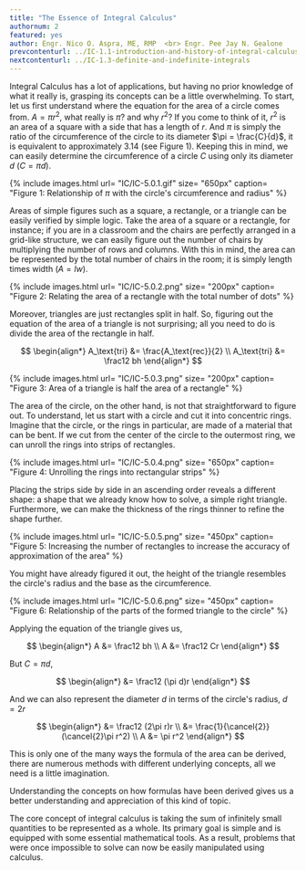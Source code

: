 ```yaml
---
title: "The Essence of Integral Calculus"
authornum: 2
featured: yes
author: Engr. Nico O. Aspra, ME, RMP  <br> Engr. Pee Jay N. Gealone
prevcontenturl: ../IC-1.1-introduction-and-history-of-integral-calculus
nextcontenturl: ../IC-1.3-definite-and-indefinite-integrals
---
```



Integral Calculus has a lot of applications, but having no prior knowledge of what it really is, grasping its concepts can be a little overwhelming.
To start, let us first understand where the equation for the area of a circle comes from. 
$A = \pi r^2$, what really is $\pi$? and why $r^2$? If you come to think of it, $r^2$ is an area of a square with a side that has a length of $r$. And $\pi$ is simply the ratio of the circumference of the circle to its diameter $\pi = \frac{C}{d}$, it is equivalent to approximately 3.14 (see Figure 1). Keeping this in mind, we can easily determine the circumference of a circle $C$ using only its diameter $d$ ($C=\pi d$).


{% include images.html 
    url= "IC/IC-5.0.1.gif" 
    size= "650px"
    caption= "Figure 1: Relationship of $\pi$ with the circle's circumference and radius"
%} 



Areas of simple figures such as a square, a rectangle, or a triangle can be easily verified by simple logic.
Take the area of a square or a rectangle, for instance; if you are in a classroom and the chairs are perfectly arranged in a grid-like structure, we can easily figure out the number of chairs by multiplying the number of rows and columns.
With this in mind, the area can be represented by the total number of chairs in the room; it is simply length times width ($A=lw$).


{% include images.html 
    url= "IC/IC-5.0.2.png" 
    size= "200px"
    caption= "Figure 2: Relating the area of a rectangle with the total number of dots"
%} 








Moreover, triangles are just rectangles split in half. So, figuring out the equation of the area of a triangle is not surprising; all you need to do is divide the area of the rectangle in half.

$$
\begin{align*}
    A_\text{tri} &= \frac{A_\text{rec}}{2} \\
    A_\text{tri} &= \frac12 bh
\end{align*}
$$



{% include images.html 
    url= "IC/IC-5.0.3.png" 
    size= "200px"
    caption= "Figure 3: Area of a triangle is half the area of a rectangle"
%} 




The area of the circle, on the other hand, is not that straightforward to figure out. To understand, let us start with a circle and cut it into concentric rings. Imagine that the circle, or the rings in particular, are made of a material that can be bent. If we cut from the center of the circle to the outermost ring, we can unroll the rings into strips of rectangles. 



{% include images.html 
    url= "IC/IC-5.0.4.png" 
    size= "650px"
    caption= "Figure 4: Unrolling the rings into rectangular strips"
%} 




Placing the strips side by side in an ascending order reveals a different shape: a shape that we already know how to solve, a simple right triangle.
Furthermore, we can make the thickness of the rings thinner to refine the shape further.

{% include images.html 
    url= "IC/IC-5.0.5.png" 
    size= "450px"
    caption= "Figure 5: Increasing the number of rectangles to increase the accuracy of approximation of the area"
%} 




You might have already figured it out, the height of the triangle resembles the circle's radius and the base as the circumference.



{% include images.html 
    url= "IC/IC-5.0.6.png" 
    size= "450px"
    caption= "Figure 6: Relationship of the parts of the formed triangle to the circle"
%} 


Applying the equation of the triangle gives us,

$$
\begin{align*}
    A &= \frac12 bh \\
    A &= \frac12 Cr
\end{align*}
$$

But $C=\pi d$,

$$
\begin{align*}
    &= \frac12 (\pi d)r
\end{align*}
$$

And we can also represent the diameter $d$ in terms of the circle's radius, $d=2r$

$$
\begin{align*}
    &= \frac12 (2\pi r)r \\
    &= \frac{1}{\cancel{2}} (\cancel{2}\pi r^2) \\
    A &= \pi r^2
\end{align*}
$$

This is only one of the many ways the formula of the area can be derived, there are numerous methods with different underlying concepts, all we need is a little imagination.

Understanding the concepts on how formulas have been derived gives us a better understanding and appreciation of this kind of topic.

The core concept of integral calculus is taking the sum of infinitely small quantities to be represented as a whole. Its primary goal is simple and is equipped with some essential mathematical tools. As a result, problems that were once
impossible to solve can now be easily manipulated using calculus.